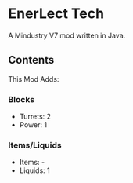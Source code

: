 # EnerLect Tech

A Mindustry V7 mod written in Java.

## Contents

This Mod Adds:

### Blocks

- Turrets: 2
- Power: 1

### Items/Liquids

- Items: -
- Liquids: 1

